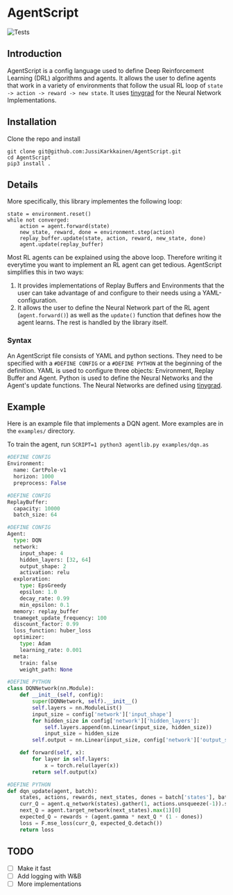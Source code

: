 # AgentScript
![Tests](https://github.com/JussiKarkkainen/AgentLib/actions/workflows/python-app.yml/badge.svg)


## Introduction
AgentScript is a config language used to define Deep Reinforcement Learning (DRL) algorithms and agents.
It allows the user to define agents that work in a variety of environments that follow the usual 
RL loop of ```state -> action -> reward -> new state```. It uses [tinygrad](https://github.com/tinygrad/tinygrad)
for the Neural Network Implementations.

## Installation
Clone the repo and install
```
git clone git@github.com:JussiKarkkainen/AgentScript.git
cd AgentScript
pip3 install .
```

## Details
More specifically, this library implementes the following loop:

```
state = environment.reset()
while not converged:
    action = agent.forward(state)
    new_state, reward, done = environment.step(action)
    replay_buffer.update(state, action, reward, new_state, done)
    agent.update(replay_buffer)
```
Most RL agents can be explained using the above loop. Therefore writing it everytime
you want to implement an RL agent can get tedious. AgentScript simplifies this in two ways:
1. It provides implementations of Replay Buffers and Environments that the user can take advantage
   of and configure to their needs using a YAML-configuration.
2. It allows the user to define the Neural Network part of the RL agent (```agent.forward()```)
   as well as the ```update()``` function that defines how the agent learns. The rest is handled by 
   the library itself.

### Syntax
An AgentScript file consists of YAML and python sections. They need to be specified with a
```#DEFINE CONFIG``` or a ```#DEFINE PYTHON``` at the beginning of the definition. YAML is
used to configure three objects: Environment, Replay Buffer and Agent. Python is used to
define the Neural Networks and the Agent's update functions. The Neural Networks are defined
using [tinygrad](https://github.com/tinygrad/tinygrad).

## Example
Here is an example file that implements a DQN agent. More examples are in the ```examples/```
directory.

To train the agent, run ```SCRIPT=1 python3 agentlib.py examples/dqn.as```

```python
#DEFINE CONFIG
Environment:
  name: CartPole-v1
  horizon: 1000
  preprocess: False

#DEFINE CONFIG
ReplayBuffer:
  capacity: 10000
  batch_size: 64

#DEFINE CONFIG
Agent:
  type: DQN
  network:
    input_shape: 4  
    hidden_layers: [32, 64] 
    output_shape: 2  
    activation: relu
  exploration:
    type: EpsGreedy
    epsilon: 1.0
    decay_rate: 0.99
    min_epsilon: 0.1
  memory: replay_buffer 
  tnameget_update_frequency: 100
  discount_factor: 0.99
  loss_function: huber_loss
  optimizer:
    type: Adam
    learning_rate: 0.001
  meta:
    train: false
    weight_path: None

#DEFINE PYTHON
class DQNNetwork(nn.Module):
    def __init__(self, config):
        super(DQNNetwork, self).__init__()
        self.layers = nn.ModuleList()
        input_size = config['network']['input_shape']
        for hidden_size in config['network']['hidden_layers']:
            self.layers.append(nn.Linear(input_size, hidden_size))
            input_size = hidden_size
        self.output = nn.Linear(input_size, config['network']['output_shape'])

    def forward(self, x):
        for layer in self.layers:
            x = torch.relu(layer(x))
        return self.output(x)

#DEFINE PYTHON
def dqn_update(agent, batch):
    states, actions, rewards, next_states, dones = batch['states'], batch['actions'], batch['rewards'], batch['next_states'], batch['dones']
    curr_Q = agent.q_network(states).gather(1, actions.unsqueeze(-1)).squeeze(-1)
    next_Q = agent.target_network(next_states).max(1)[0]
    expected_Q = rewards + (agent.gamma * next_Q * (1 - dones))
    loss = F.mse_loss(curr_Q, expected_Q.detach())
    return loss
```

## TODO
- [ ] Make it fast
- [ ] Add logging with W&B 
- [ ] More implementations
